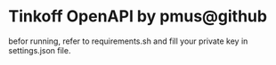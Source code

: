# Tinkoff OpenAPI by pmus@github

befor running, refer to requirements.sh and fill your private key in settings.json file.
